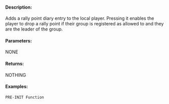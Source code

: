 #### Description:
Adds a rally point diary entry to the local player. Pressing it enables the player to drop a rally point if their group is registered as allowed to and they are the leader of the group.

#### Parameters:
NONE

#### Returns:
NOTHING

#### Examples:
```sqf
PRE-INIT Function
```

